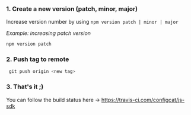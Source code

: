 ### 1. Create a new version (patch, minor, major)
Increase version number by using `npm version patch | minor | major`

 *Example: increasing patch version* 
```PowerShell
npm version patch
```

### 2. Push tag to remote
 ```PowerShell
  git push origin <new tag>
 ```

### 3. That's it ;)
You can follow the build status here -> https://travis-ci.com/configcat/js-sdk